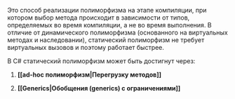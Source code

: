 Это способ реализации полиморфизма на этапе компиляции, при котором выбор метода происходит в зависимости от типов, определяемых во время компиляции, а не во время выполнения. В отличие от динамического полиморфизма (основанного на виртуальных методах и наследовании), статический полиморфизм не требует виртуальных вызовов и поэтому работает быстрее.

В C# статический полиморфизм может быть достигнут через:

1. **[[ad-hoc полиморфизм|Перегрузку методов]]**

2. **[[Generics|Обобщения (generics) с ограничениями]]**